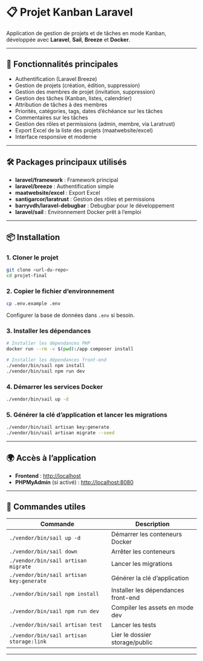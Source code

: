 # 📋 Projet Kanban Laravel

Application de gestion de projets et de tâches en mode Kanban, développée avec **Laravel**, **Sail**, **Breeze** et **Docker**.

---

## 🚀 Fonctionnalités principales

- Authentification (Laravel Breeze)
- Gestion de projets (création, édition, suppression)
- Gestion des membres de projet (invitation, suppression)
- Gestion des tâches (Kanban, listes, calendrier)
- Attribution de tâches à des membres
- Priorités, catégories, tags, dates d’échéance sur les tâches
- Commentaires sur les tâches
- Gestion des rôles et permissions (admin, membre, via Laratrust)
- Export Excel de la liste des projets (maatwebsite/excel)
- Interface responsive et moderne


---

## 🛠️ Packages principaux utilisés

- **laravel/framework** : Framework principal
- **laravel/breeze** : Authentification simple
- **maatwebsite/excel** : Export Excel
- **santigarcor/laratrust** : Gestion des rôles et permissions
- **barryvdh/laravel-debugbar** : Debugbar pour le développement
- **laravel/sail** : Environnement Docker prêt à l’emploi

---

## 📦 Installation

### 1. Cloner le projet

```bash
git clone <url-du-repo>
cd projet-final
```

### 2. Copier le fichier d’environnement

```bash
cp .env.example .env
```
Configurer la base de données dans `.env` si besoin.

### 3. Installer les dépendances

```bash
# Installer les dépendances PHP
docker run --rm -v $(pwd):/app composer install

# Installer les dépendances front-end
./vendor/bin/sail npm install
./vendor/bin/sail npm run dev
```

### 4. Démarrer les services Docker

```bash
./vendor/bin/sail up -d
```

### 5. Générer la clé d’application et lancer les migrations

```bash
./vendor/bin/sail artisan key:generate
./vendor/bin/sail artisan migrate --seed
```

---

## 🌍 Accès à l’application

- **Frontend** : [http://localhost](http://localhost)
- **PHPMyAdmin** (si activé) : [http://localhost:8080](http://localhost:8080)

---



## 📝 Commandes utiles

| Commande                                 | Description                                 |
|-------------------------------------------|---------------------------------------------|
| `./vendor/bin/sail up -d`                 | Démarrer les conteneurs Docker              |
| `./vendor/bin/sail down`                  | Arrêter les conteneurs                      |
| `./vendor/bin/sail artisan migrate`       | Lancer les migrations                       |
| `./vendor/bin/sail artisan key:generate`  | Générer la clé d’application                |
| `./vendor/bin/sail npm install`           | Installer les dépendances front-end         |
| `./vendor/bin/sail npm run dev`           | Compiler les assets en mode dev             |
| `./vendor/bin/sail artisan test`          | Lancer les tests                            |
| `./vendor/bin/sail artisan storage:link`  | Lier le dossier storage/public              |

---